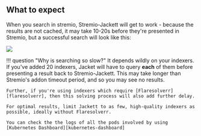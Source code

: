 ## What to expect

When you search in stremio, Stremio-Jackett will get to work - because the results are not cached, it may take 10-20s before they're presented in Stremio, but a successful search will look like this:

![](/images/stremio-jacket-example-search.png)

!!! question "Why is searching so slow?"
    It depends wildly on your indexers. If you've added 20 indexers, Jacket will have to query **each** of them before presenting a result back to Stremio-Jackett. This may take longer than Stremio's addon timeout period, and so you may see no results.

    Further, if you're using indexers which require [Flaresolverr][flaresolverr], then this solving process will also add further delay.

    For optimal results, limit Jackett to as few, high-quality indexers as possible, ideally without Flaresolverr.

    You can check the the logs of all the pods involved by using [Kubernetes Dashboard][kubernetes-dashboard]
